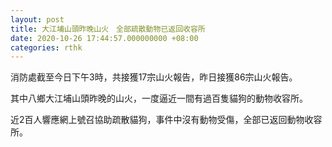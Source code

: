 ```yaml
---
layout: post
title: 大江埔山頭昨晚山火　全部疏散動物已返回收容所
date: 2020-10-26 17:44:57.000000000 +08:00
categories: rthk
---
```


消防處截至今日下午3時，共接獲17宗山火報告，昨日接獲86宗山火報告。

其中八鄉大江埔山頭昨晚的山火，一度逼近一間有過百隻貓狗的動物收容所。

近2百人響應網上號召協助疏散貓狗，事件中沒有動物受傷，全部已返回動物收容所。
